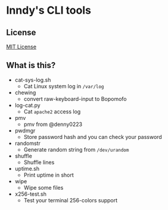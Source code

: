 # Inndy's CLI tools

## License

[MIT License](LICENSE)

## What is this?

- cat-sys-log.sh
    - Cat Linux system log in `/var/log`
- chewing
    - convert raw-keyboard-input to Bopomofo
- log-cat.py
    - Cat `apache2` access log
- pmv
    - pmv from @denny0223
- pwdmgr
    - Store password hash and you can check your password
- randomstr
    - Generate random string from `/dev/urandom`
- shuffle
    - Shuffle lines
- uptime.sh
    - Print uptime in short
- wipe
    - Wipe some files
- x256-test.sh
    - Test your terminal 256-colors support
